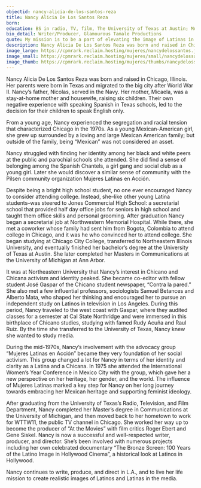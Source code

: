 ```yaml
---
objectid: nancy-alicia-de-los-santos-reza
title: Nancy Alicia De Los Santos Reza
born:
education: BS in radio, TV, film, The University of Texas at Austin; MA in communications, University of Michigan
bio_detail: Writer/Producer, Glamourous Tamale Productions
quote: My mission is to be a part of elevating the image of Latinas in all media. And to me, that means reflecting a realistic image.
description: Nancy Alicia De Los Santos Reza was born and raised in Chicago, Illinois. Her parents were born in Texas and migrated to the big city after World War II. Nancy’s father, Nicolas, served in the Navy. Her mother, Micaela, was a stay-at-home mother and housewife, raising six children. Their own negative experience with speaking Spanish in Texas schools, led to the decision for their children to speak English only.
image_large: https://cpmrark.reclaim.hosting/mujeres/nancydelossantos.jpg
image_small: https://cpmrark.reclaim.hosting/mujeres/small/nancydelossantos_sm.jpg
image_thumb: https://cpmrark.reclaim.hosting/mujeres/thumbs/nancydelossantos_th.jpg
---
```


Nancy Alicia De Los Santos Reza was born and raised in Chicago, Illinois. Her parents were born in Texas and migrated to the big city after World War II. Nancy’s father, Nicolas, served in the Navy. Her mother, Micaela, was a stay-at-home mother and housewife, raising six children. Their own negative experience with speaking Spanish in Texas schools, led to the decision for their children to speak English only.

From a young age, Nancy experienced the segregation and racial tension that characterized Chicago in the 1970s. As a young Mexican-American girl, she grew up surrounded by a loving and large Mexican American family; but outside of the family, being “Mexican” was not considered an asset.

Nancy struggled with finding her identity among her black and white peers at the public and parochial schools she attended. She did find a sense of belonging among the Spanish Chantels, a girl gang and social club as a young girl. Later she would discover a similar sense of community with the Pilsen community organization Mujeres Latinas en Acción.

Despite being a bright high school student, no one ever encouraged Nancy to consider attending college. Instead, she–like other young Latina students–was steered to Jones Commercial High School: a secretarial school that provided half day office jobs for seniors in high school and taught them office skills and personal grooming. After graduation Nancy began a secretarial job at Northwestern Memorial Hospital. While there, she met a coworker whose family had sent him from Bogota, Colombia to attend college in Chicago, and it was he who convinced her to attend college. She began studying at Chicago City College, transferred to Northeastern Illinois University, and eventually finished her bachelor’s degree at the University of Texas at Austin. She later completed her Masters in Communications at the University of Michigan at Ann Arbor.

It was at Northeastern University that Nancy’s interest in Chicano and Chicana activism and identity peaked. She became co-editor with fellow student José Gaspar of the Chicano student newspaper, “Contra la pared.” She also met a few influential professors, sociologists Samuel Betances and Alberto Mata, who shaped her thinking and encouraged her to pursue an independent study on Latinos in television in Los Angeles. During this period, Nancy traveled to the west coast with Gaspar, where they audited classes for a semester at Cal State Northridge and were immersed in this birthplace of Chicano studies, studying with famed Rudy Acuña and Raul Ruiz. By the time she transferred to the University of Texas, Nancy knew she wanted to study media.

During the mid-1970s, Nancy’s involvement with the advocacy group “Mujeres Latinas en Acción” became they very foundation of her social activism. This group changed a lot for Nancy in terms of her identity and clarity as a Latina and a Chicana. In 1975 she attended the International Women’s Year Conference in Mexico City with the group, which gave her a new perspective on her heritage, her gender, and the world. The influence of Mujeres Latinas marked a key step for Nancy on her long journey towards embracing her Mexican heritage and supporting feminist ideology.

After graduating from the University of Texas’s Radio, Television, and Film Department, Nancy completed her Master’s degree in Communications at the University of Michigan, and then moved back to her hometown to work for WTTW11, the public TV channel in Chicago. She worked her way up to become the producer of “At the Movies” with film critics Roger Ebert and Gene Siskel. Nancy is now a successful and well-respected writer, producer, and director. She’s been involved with numerous projects including her own celebrated documentary “The Bronze Screen: 100 Years of the Latino Image in Hollywood Cinema”, a historical look at Latinos in Hollywood.

Nancy continues to write, produce, and direct in L.A., and to live her life mission to create realistic images of Latinos and Latinas in the media.

